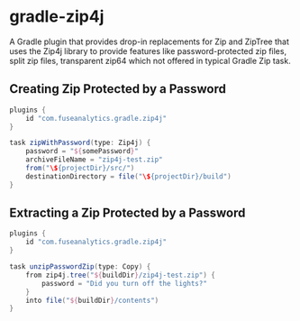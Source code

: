 # gradle-zip4j
A Gradle plugin that provides drop-in replacements for Zip and ZipTree that 
uses the Zip4j library to provide features like password-protected zip files, 
split zip files, transparent zip64 which  not offered in typical Gradle Zip task.

## Creating Zip Protected by a Password
```groovy
plugins {
    id "com.fuseanalytics.gradle.zip4j"
}

task zipWithPassword(type: Zip4j) {
    password = "${somePassword}"
    archiveFileName = "zip4j-test.zip"
    from("\${projectDir}/src/")
    destinationDirectory = file("\${projectDir}/build")
}
```

## Extracting a Zip Protected by a Password

```groovy
plugins {
    id "com.fuseanalytics.gradle.zip4j"
}

task unzipPasswordZip(type: Copy) {
    from zip4j.tree("${buildDir}/zip4j-test.zip") {
        password = "Did you turn off the lights?"
    }
    into file("${buildDir}/contents")
}
```
